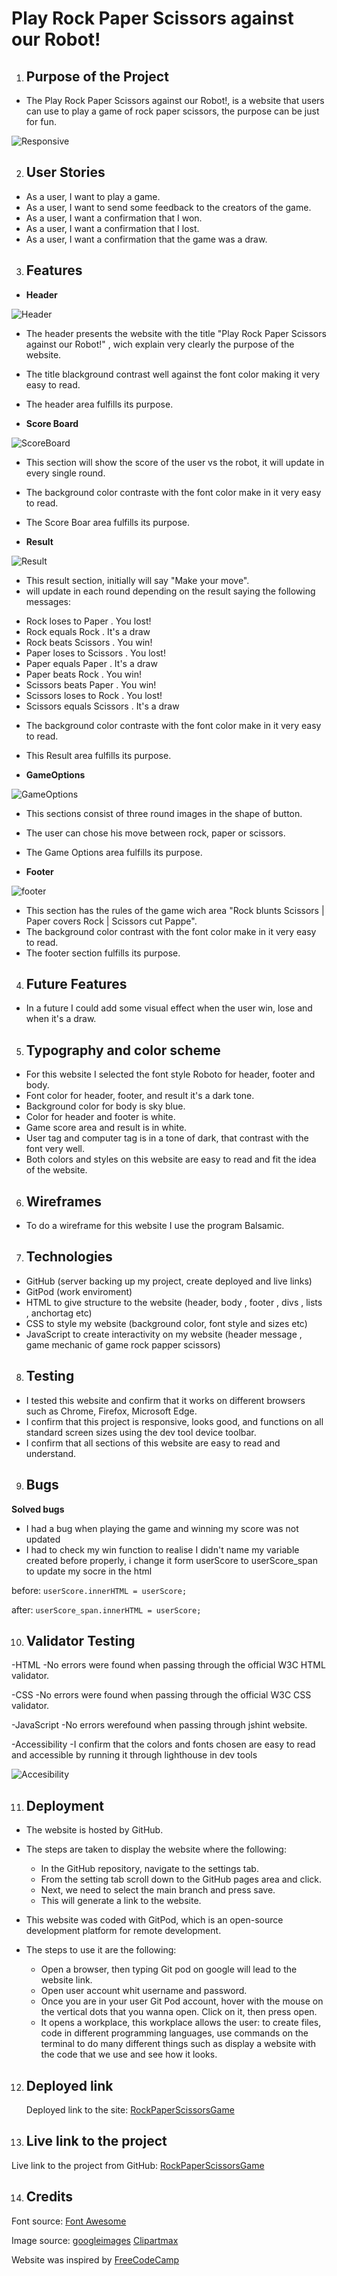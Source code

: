 # Play Rock Paper Scissors against our Robot!

1. ## Purpose of the Project

* The Play Rock Paper Scissors against our Robot!, is a website that users can use to play a game of rock paper scissors, the purpose can be just for fun.

![Responsive](/assets/docs/responsive.JPG)

2. ## User Stories

* As a user, I want to play a game.
* As a user, I want to send some feedback to the creators of the game.
* As a user, I want a confirmation that I won.
* As a user, I want a confirmation that I lost.
* As a user, I want a confirmation that the game was a draw.


3. ## Features

* **Header**

![Header](/assets/docs/header.JPG)

* The header presents the website with the title "Play Rock Paper Scissors against our Robot!" , wich explain very clearly the purpose of the website.
* The title blackground contrast well against the font color making it very easy to read.
* The header area fulfills its purpose.

* **Score Board**

![ScoreBoard](/assets/docs/score-board.JPG)

* This section will show the score of the user vs the robot, it will update in every single round.
* The background color contraste with the font color make in it very easy to read.
* The Score Boar area fulfills its purpose.

* **Result**

![Result](/assets/docs/Result.JPG)

* This result section, initially will say "Make your move".
*  will update in each round depending on the result saying the following messages:
- Rock loses to Paper . You lost!
- Rock equals Rock . It's a draw
- Rock beats Scissors . You win!
- Paper loses to Scissors . You lost!
- Paper equals Paper . It's a draw
- Paper beats Rock . You win!
- Scissors beats Paper . You win!
- Scissors loses to Rock . You lost!
- Scissors equals Scissors . It's a draw

* The background color contraste with the font color make in it very easy to read.
* This Result area fulfills its purpose.

* **GameOptions**

![GameOptions](/assets/docs/GameOptions.JPG)

* This sections consist of three round images in the shape of button.
* The user can chose his move between rock, paper or scissors.
* The Game Options area fulfills its purpose.

* **Footer**

![footer](/assets/docs/footer.JPG)

* This section has the rules of the game wich area "Rock blunts Scissors | Paper covers Rock | Scissors cut Pappe".
* The background color contrast with the font color make in it very easy to read.
* The footer section fulfills its purpose.

4. ## Future Features

* In a future I could add some visual effect when the user win, lose and when it's a draw.

5. ## Typography and color scheme

* For this website I selected the font style Roboto for header, footer and body.
* Font color for header, footer, and result it's a dark tone.
* Background color for body is sky blue.
* Color for header and footer is white.
* Game score area and result is in white.
* User tag and computer tag is in a tone of dark, that contrast with the font very well.
* Both colors and styles on this website are easy to read and fit the idea of the website.

6. ## Wireframes
 
* To do a wireframe for this website I use the program Balsamic.

7. ## Technologies
 
* GitHub (server backing up my project, create deployed and live links)
* GitPod (work enviroment)
* HTML to give structure to the website (header, body , footer , divs , lists , anchortag etc)
* CSS to style my website (background color, font style and sizes etc)
* JavaScript to create interactivity on my website (header message , game mechanic of game rock papper scissors)

8. ## Testing
 
* I tested this website and confirm that it works on different browsers such as Chrome, Firefox, Microsoft Edge.
* I confirm that this project is responsive, looks good, and functions on all standard screen sizes using the dev tool device toolbar.
* I confirm that all sections of this website are easy to read and understand.

9. ## Bugs
 
**Solved bugs**

* I had a bug when playing the game and winning my score was not updated
* I had to check my win function to realise I didn't name my variable created before properly, i change it form userScore to userScore_span to update my socre in the html

before:
`userScore.innerHTML = userScore;`

after:
`userScore_span.innerHTML = userScore;`

10. ## Validator Testing
 
-HTML
    -No errors were found when passing through the official W3C HTML validator.
 
-CSS
    -No errors were found when passing through the official  W3C CSS validator.

-JavaScript
    -No errors werefound when passing through jshint website.
 
-Accessibility
    -I confirm that the colors and fonts chosen are easy to read and accessible by running it through lighthouse in dev tools

![Accesibility](/assets/docs/Accesibility.JPG)

11. ## Deployment
 
* The website is hosted by GitHub.
* The steps are taken to display the website where the following:
    - In the GitHub repository, navigate to the settings tab.
    - From the setting tab scroll down to the GitHub pages area and click.
    - Next, we need to select the main branch and press save.
    - This will generate a link to the website.
 
* This website was coded with GitPod, which is an open-source development platform for remote development.
* The steps to use it are the following:
    - Open a browser, then typing  Git pod on google will lead  to the website link.
    - Open user account whit username and password.
    - Once you are in your user Git Pod account, hover with the mouse on the vertical dots that you wanna open.
    Click on it, then press open.
    - It opens a workplace, this workplace allows the user: to create files, code in different programming languages, use commands on the terminal to do many different things such as display a website with the code that we use and see how it looks.

12.  ## Deployed link
     Deployed link to the site: [RockPaperScissorsGame](https://juanmanuelnaya.github.io/RockPaperScissorsGame/)

13. ## Live link to the project
  Live link to the project from GitHub: [RockPaperScissorsGame](https://github.com/JuanManuelNaya/RockPaperScissorsGame)

14. ## Credits

 Font source: [Font Awesome](https://fontawesome.com/search?q=sort&m=free)

 Image source: [googleimages](https://www.google.ie/imghp?hl=en&tab=ri&authuser=0&ogbl)
              [Clipartmax](https://www.clipartmax.com/)

 Website was inspired by [FreeCodeCamp](https://www.youtube.com/watch?v=jaVNP3nIAv0)

